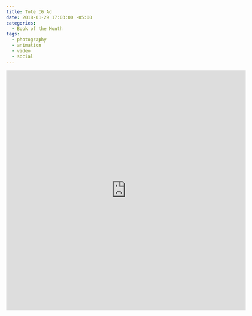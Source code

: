 ```yaml
---
title: Tote IG Ad
date: 2018-01-29 17:03:00 -05:00
categories:
  - Book of the Month
tags:
  - photography
  - animation
  - video
  - social
---
```


<div class="video-square">
	<iframe src="https://player.vimeo.com/video/253260323?&loop=1" width="640" height="640" frameborder="0" webkitallowfullscreen mozallowfullscreen allowfullscreen allow="autoplay" background="1"></iframe>
</div>
